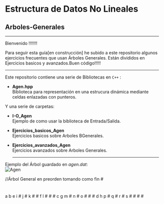 # Estructura de Datos No Lineales
## Arboles-Generales  
  
  ***************************************************************************************************************************
  Bienvenido !!!!!!!
  
  Para seguir esta guía[en construcción] he subido a este repositorio algunos ejercicios frecuentes que usan Árboles Generales.
  Están divididos en Ejercicios basicos y avanzados.Buen código!!!!!
  ***************************************************************************************************************************
  
Este repositorio contiene una serie de Bibliotecas en `C++` :
  
  * **Agen.hpp**  
      Biblioteca para representación en una estrucura dinámica mediante celdas enlazadas con punteros.  
   
 Y una serie de carpetas:  
   
  * **I-O_Agen**  
      Ejemplo de como usar la biblioteca de Entrada/Salida.
  * **Ejercicios_basicos_Agen**  
      Ejercicios basicos sobre Arboles BGenerales.
   * **Ejercicios_avanzados_Agen**  
      Ejercicios avanzados sobre Arboles Generales.     
      
      ***************************************************************************************************************************
      <!-- Esto es un comentario         
      Especificación semántica y sintáctica del TAD Árbol Binario independiente de la representación elejida:  
      * *`Abin ()`*    
      Post: Crea y devuelve un árbol vacío.  
      * *`void insertarRaizB (const T& e)`*  
      Pre: El árbol está vacío.  
      Post: Inserta el nodo raíz cuyo contenido será e.  
      -->  
        
Ejemplo del Árbol guardado en *agen.dat*:      
![Agen](http://img.fenixzone.net/i/8BkuSJy.jpeg)

//Árbol General en preorden tomando como fin #  
  
#
a b e i # j # k # # f l # # # c g m # n # o # # # d h p # q # r # s # # # #
